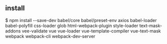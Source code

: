 ## install
$ npm install --save-dev babel/core babel/preset-env axios babel-loader babel-polyfill css-loader glob html-webpack-plugin style-loader text-mask-addons vee-validate vue vue-loader vue-template-compiler vue-text-mask webpack webpack-cli webpack-dev-server